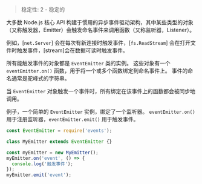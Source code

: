 
<!--introduced_in=v0.10.0-->

> 稳定性: 2 - 稳定的

<!--type=module-->

大多数 Node.js 核心 API 构建于惯用的异步事件驱动架构，其中某些类型的对象（又称触发器，Emitter）会触发命名事件来调用函数（又称监听器，Listener）。

例如，[`net.Server`] 会在每次有新连接时触发事件，[`fs.ReadStream`] 会在打开文件时触发事件，[stream]会在数据可读时触发事件。

所有能触发事件的对象都是 `EventEmitter` 类的实例。
这些对象有一个 `eventEmitter.on()` 函数，用于将一个或多个函数绑定到命名事件上。
事件的命名通常是驼峰式的字符串。

当 `EventEmitter` 对象触发一个事件时，所有绑定在该事件上的函数都会被同步地调用。

例子，一个简单的 `EventEmitter` 实例，绑定了一个监听器。
`eventEmitter.on()` 用于注册监听器，`eventEmitter.emit()` 用于触发事件。

```js
const EventEmitter = require('events');

class MyEmitter extends EventEmitter {}

const myEmitter = new MyEmitter();
myEmitter.on('event', () => {
  console.log('触发事件');
});
myEmitter.emit('event');
```

